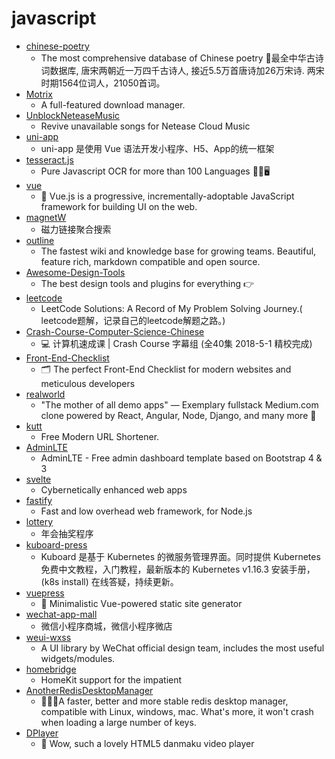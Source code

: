 # javascript
- [chinese-poetry](https://github.com/chinese-poetry/chinese-poetry)
  - The most comprehensive database of Chinese poetry 🧶最全中华古诗词数据库, 唐宋两朝近一万四千古诗人, 接近5.5万首唐诗加26万宋诗. 两宋时期1564位词人，21050首词。
- [Motrix](https://github.com/agalwood/Motrix)
  - A full-featured download manager.
- [UnblockNeteaseMusic](https://github.com/nondanee/UnblockNeteaseMusic)
  - Revive unavailable songs for Netease Cloud Music
- [uni-app](https://github.com/dcloudio/uni-app)
  - uni-app 是使用 Vue 语法开发小程序、H5、App的统一框架
- [tesseract.js](https://github.com/naptha/tesseract.js)
  - Pure Javascript OCR for more than 100 Languages 📖🎉🖥
- [vue](https://github.com/vuejs/vue)
  - 🖖 Vue.js is a progressive, incrementally-adoptable JavaScript framework for building UI on the web.
- [magnetW](https://github.com/xiandanin/magnetW)
  - 磁力链接聚合搜索
- [outline](https://github.com/outline/outline)
  - The fastest wiki and knowledge base for growing teams. Beautiful, feature rich, markdown compatible and open source.
- [Awesome-Design-Tools](https://github.com/LisaDziuba/Awesome-Design-Tools)
  - The best design tools and plugins for everything 👉
- [leetcode](https://github.com/azl397985856/leetcode)
  - LeetCode Solutions: A Record of My Problem Solving Journey.( leetcode题解，记录自己的leetcode解题之路。)
- [Crash-Course-Computer-Science-Chinese](https://github.com/1c7/Crash-Course-Computer-Science-Chinese)
  - 💻 计算机速成课 | Crash Course 字幕组 (全40集 2018-5-1 精校完成)
- [Front-End-Checklist](https://github.com/thedaviddias/Front-End-Checklist)
  - 🗂 The perfect Front-End Checklist for modern websites and meticulous developers
- [realworld](https://github.com/gothinkster/realworld)
  - "The mother of all demo apps" — Exemplary fullstack Medium.com clone powered by React, Angular, Node, Django, and many more 🏅
- [kutt](https://github.com/thedevs-network/kutt)
  - Free Modern URL Shortener.
- [AdminLTE](https://github.com/ColorlibHQ/AdminLTE)
  - AdminLTE - Free admin dashboard template based on Bootstrap 4 & 3
- [svelte](https://github.com/sveltejs/svelte)
  - Cybernetically enhanced web apps
- [fastify](https://github.com/fastify/fastify)
  - Fast and low overhead web framework, for Node.js
- [lottery](https://github.com/fouber/lottery)
  - 年会抽奖程序
- [kuboard-press](https://github.com/eip-work/kuboard-press)
  - Kuboard 是基于 Kubernetes 的微服务管理界面。同时提供 Kubernetes 免费中文教程，入门教程，最新版本的 Kubernetes v1.16.3 安装手册，(k8s install) 在线答疑，持续更新。
- [vuepress](https://github.com/vuejs/vuepress)
  - 📝 Minimalistic Vue-powered static site generator
- [wechat-app-mall](https://github.com/EastWorld/wechat-app-mall)
  - 微信小程序商城，微信小程序微店
- [weui-wxss](https://github.com/Tencent/weui-wxss)
  - A UI library by WeChat official design team, includes the most useful widgets/modules.
- [homebridge](https://github.com/nfarina/homebridge)
  - HomeKit support for the impatient
- [AnotherRedisDesktopManager](https://github.com/qishibo/AnotherRedisDesktopManager)
  - 🚀🚀🚀A faster, better and more stable redis desktop manager, compatible with Linux, windows, mac. What's more, it won't crash when loading a large number of keys.
- [DPlayer](https://github.com/MoePlayer/DPlayer)
  - 🍭 Wow, such a lovely HTML5 danmaku video player
